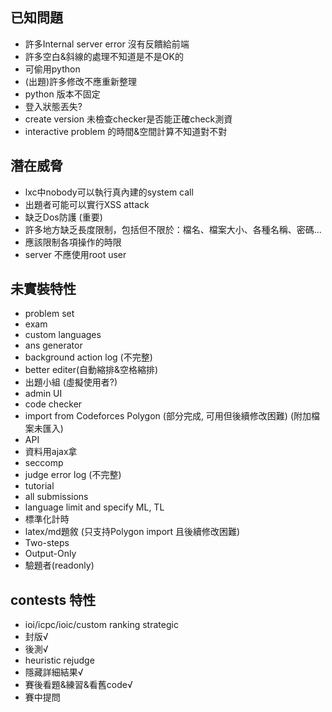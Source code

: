 ## 已知問題
+ 許多Internal server error 沒有反饋給前端
+ 許多空白&斜線的處理不知道是不是OK的
+ 可偷用python
+ (出題)許多修改不應重新整理
+ python 版本不固定
+ 登入狀態丟失?
+ create version 未檢查checker是否能正確check測資
+ interactive problem 的時間&空間計算不知道對不對

## 潛在威脅
+ lxc中nobody可以執行真內建的system call
+ 出題者可能可以實行XSS attack
+ 缺乏Dos防護 (重要)
+ 許多地方缺乏長度限制，包括但不限於：檔名、檔案大小、各種名稱、密碼...
+ 應該限制各項操作的時限
+ server 不應使用root user

## 未實裝特性
+ problem set
+ exam
+ custom languages
+ ans generator
+ background action log (不完整)
+ better editer(自動縮排&空格縮排)
+ 出題小組 (虛擬使用者?)
+ admin UI
+ code checker
+ import from Codeforces Polygon (部分完成, 可用但後續修改困難) (附加檔案未匯入)
+ API
+ 資料用ajax拿
+ seccomp
+ judge error log (不完整)
+ tutorial
+ all submissions
+ language limit and specify ML, TL
+ 標準化計時
+ latex/md題敘 (只支持Polygon import 且後續修改困難)
+ Two-steps
+ Output-Only
+ 驗題者(readonly)

## contests 特性
+ ioi/icpc/ioic/custom ranking strategic
+ 封版√
+ 後測√
+ heuristic rejudge
+ 隱藏詳細結果√
+ 賽後看題&練習&看舊code√
+ 賽中提問